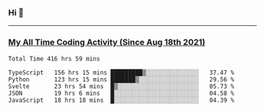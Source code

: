 ### Hi 🙂

---

### <a href="https://wakatime.com/@Eroxl">My All Time Coding Activity (Since Aug 18th 2021)</a>
<!--START_SECTION:waka-all-->
```text
Total Time 416 hrs 59 mins

TypeScript   156 hrs 15 mins █████████▒░░░░░░░░░░░░░░░   37.47 % 
Python       123 hrs 15 mins ███████▒░░░░░░░░░░░░░░░░░   29.56 % 
Svelte       23 hrs 54 mins  █▒░░░░░░░░░░░░░░░░░░░░░░░   05.73 % 
JSON         19 hrs 6 mins   █░░░░░░░░░░░░░░░░░░░░░░░░   04.58 % 
JavaScript   18 hrs 18 mins  █░░░░░░░░░░░░░░░░░░░░░░░░   04.39 % 
```
<!--END_SECTION:waka-all-->
